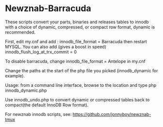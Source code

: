 Newznab-Barracuda
=================

These scripts convert your parts, binaries and releases tables to innodb with a choice of dynamic, compressed, or compact row format, dynamic is recommended.

First, edit my.cnf and add : innodb_file_format = Barracuda then restart MYSQL.
You can also add (gives a boost in speed) innodb_flush_log_at_trx_commit = 0

To disable barracuda, change innodb_file_format = Antelope in my.cnf

Change the paths at the start of the php file you picked (innodb_dynamic for example).

Usage: from a command line interface, browse to the location and type php innodb_dynamic.php

Use innodb_undo.php to convert dynamic or compressed tables back to compact(the default InnoDB Row format).

For newznab innodb scripts, see: https://github.com/jonnyboy/newznab-tmux
